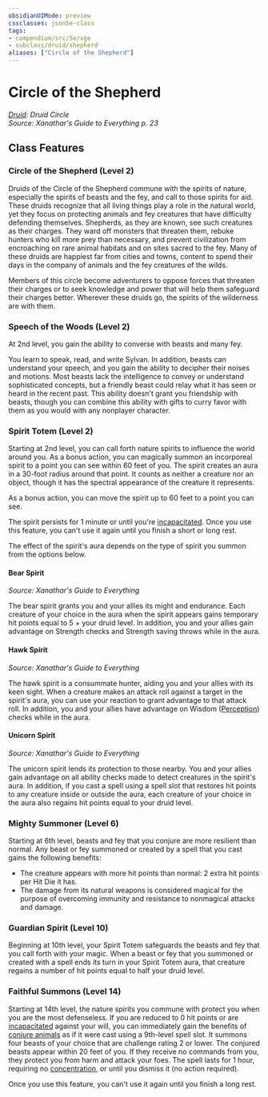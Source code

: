 ```yaml
---
obsidianUIMode: preview
cssclasses: json5e-class
tags:
- compendium/src/5e/xge
- subclass/druid/shepherd
aliases: ["Circle of the Shepherd"]
---
```

# Circle of the Shepherd
*[Druid](compendium/classes/druid.md): Druid Circle*  
*Source: Xanathar's Guide to Everything p. 23*  


## Class Features

### Circle of the Shepherd (Level 2)

Druids of the Circle of the Shepherd commune with the spirits of nature, especially the spirits of beasts and the fey, and call to those spirits for aid. These druids recognize that all living things play a role in the natural world, yet they focus on protecting animals and fey creatures that have difficulty defending themselves. Shepherds, as they are known, see such creatures as their charges. They ward off monsters that threaten them, rebuke hunters who kill more prey than necessary, and prevent civilization from encroaching on rare animal habitats and on sites sacred to the fey. Many of these druids are happiest far from cities and towns, content to spend their days in the company of animals and the fey creatures of the wilds.

Members of this circle become adventurers to oppose forces that threaten their charges or to seek knowledge and power that will help them safeguard their charges better. Wherever these druids go, the spirits of the wilderness are with them.

### Speech of the Woods (Level 2)

At 2nd level, you gain the ability to converse with beasts and many fey.

You learn to speak, read, and write Sylvan. In addition, beasts can understand your speech, and you gain the ability to decipher their noises and motions. Most beasts lack the intelligence to convey or understand sophisticated concepts, but a friendly beast could relay what it has seen or heard in the recent past. This ability doesn't grant you friendship with beasts, though you can combine this ability with gifts to curry favor with them as you would with any nonplayer character.

### Spirit Totem (Level 2)

Starting at 2nd level, you can call forth nature spirits to influence the world around you. As a bonus action, you can magically summon an incorporeal spirit to a point you can see within 60 feet of you. The spirit creates an aura in a 30-foot radius around that point. It counts as neither a creature nor an object, though it has the spectral appearance of the creature it represents.

As a bonus action, you can move the spirit up to 60 feet to a point you can see.

The spirit persists for 1 minute or until you're [incapacitated](rules/conditions.md#incapacitated). Once you use this feature, you can't use it again until you finish a short or long rest.

The effect of the spirit's aura depends on the type of spirit you summon from the options below.

#### Bear Spirit
_Source: Xanathar's Guide to Everything_

The bear spirit grants you and your allies its might and endurance. Each creature of your choice in the aura when the spirit appears gains temporary hit points equal to 5 + your druid level. In addition, you and your allies gain advantage on Strength checks and Strength saving throws while in the aura.

#### Hawk Spirit
_Source: Xanathar's Guide to Everything_

The hawk spirit is a consummate hunter, aiding you and your allies with its keen sight. When a creature makes an attack roll against a target in the spirit's aura, you can use your reaction to grant advantage to that attack roll. In addition, you and your allies have advantage on Wisdom ([Perception](rules/skills.md#Perception)) checks while in the aura.

#### Unicorn Spirit
_Source: Xanathar's Guide to Everything_

The unicorn spirit lends its protection to those nearby. You and your allies gain advantage on all ability checks made to detect creatures in the spirit's aura. In addition, if you cast a spell using a spell slot that restores hit points to any creature inside or outside the aura, each creature of your choice in the aura also regains hit points equal to your druid level.

### Mighty Summoner (Level 6)

Starting at 6th level, beasts and fey that you conjure are more resilient than normal. Any beast or fey summoned or created by a spell that you cast gains the following benefits:

- The creature appears with more hit points than normal: 2 extra hit points per Hit Die it has.  
- The damage from its natural weapons is considered magical for the purpose of overcoming immunity and resistance to nonmagical attacks and damage.  

### Guardian Spirit (Level 10)

Beginning at 10th level, your Spirit Totem safeguards the beasts and fey that you call forth with your magic. When a beast or fey that you summoned or created with a spell ends its turn in your Spirit Totem aura, that creature regains a number of hit points equal to half your druid level.

### Faithful Summons (Level 14)

Starting at 14th level, the nature spirits you commune with protect you when you are the most defenseless. If you are reduced to 0 hit points or are [incapacitated](rules/conditions.md#incapacitated) against your will, you can immediately gain the benefits of [conjure animals](compendium/spells/conjure-animals.md) as if it were cast using a 9th-level spell slot. It summons four beasts of your choice that are challenge rating 2 or lower. The conjured beasts appear within 20 feet of you. If they receive no commands from you, they protect you from harm and attack your foes. The spell lasts for 1 hour, requiring no [concentration](rules/conditions.md#concentration), or until you dismiss it (no action required).

Once you use this feature, you can't use it again until you finish a long rest.